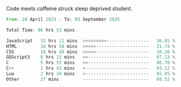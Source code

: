Code meets caffeine struck sleep deprived student.

<!--START_SECTION:waka-->

```rust
From: 28 April 2025 - To: 03 September 2025

Total Time: 86 hrs 53 mins

JavaScript   32 hrs 11 mins  >>>>>>>>>----------------   36.85 %
HTML         18 hrs 58 mins  >>>>>--------------------   21.74 %
CSS          16 hrs 49 mins  >>>>>--------------------   19.26 %
GDScript3    6 hrs 13 mins   >>-----------------------   07.13 %
C            5 hrs 55 mins   >>-----------------------   06.78 %
C++          2 hrs 43 mins   >------------------------   03.12 %
Lua          2 hrs 34 mins   >------------------------   02.95 %
Other        27 mins         -------------------------   00.52 %
```

<!--END_SECTION:waka-->
